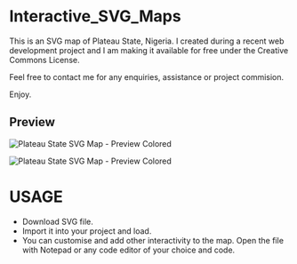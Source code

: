 # Interactive_SVG_Maps
This is an SVG map of Plateau State, Nigeria. I created during a recent web development project and I am making it available for free under the Creative Commons License.

Feel free to contact me for any enquiries, assistance or project commision.

Enjoy.

## Preview
![Plateau State SVG Map - Preview Colored](https://github.com/petergambo/plateau_state_free_interactive_map/blob/main/previewColored.png?raw=true)

![Plateau State SVG Map - Preview Colored](https://github.com/petergambo/plateau_state_free_interactive_map/blob/main/previewGrayScale.png?raw=true)

# USAGE
- Download SVG file.
- Import it into your project and load.
- You can customise and add other interactivity to the map. Open the file with Notepad or any code editor of your choice and code.

